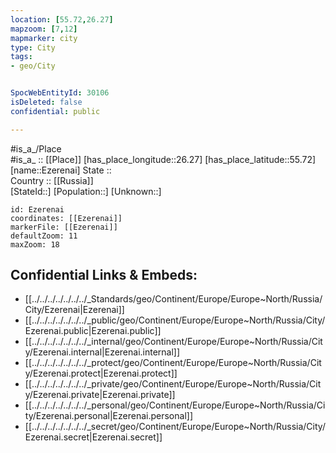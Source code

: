 ```yaml
---
location: [55.72,26.27] 
mapzoom: [7,12] 
mapmarker: city 
type: City
tags:
- geo/City


SpocWebEntityId: 30106
isDeleted: false
confidential: public

---
```

#is_a_/Place  
#is_a_ :: [[Place]] 
[has_place_longitude::26.27] 
[has_place_latitude::55.72] 
[name::Ezerenai] 
State ::  
Country :: [[Russia]]  
[StateId::] 
[Population::] 
[Unknown::] 


```leaflet
id: Ezerenai
coordinates: [[Ezerenai]] 
markerFile: [[Ezerenai]] 
defaultZoom: 11 
maxZoom: 18
```


## Confidential Links & Embeds: 
- [[../../../../../../../_Standards/geo/Continent/Europe/Europe~North/Russia/City/Ezerenai|Ezerenai]] 
- [[../../../../../../../_public/geo/Continent/Europe/Europe~North/Russia/City/Ezerenai.public|Ezerenai.public]] 
- [[../../../../../../../_internal/geo/Continent/Europe/Europe~North/Russia/City/Ezerenai.internal|Ezerenai.internal]] 
- [[../../../../../../../_protect/geo/Continent/Europe/Europe~North/Russia/City/Ezerenai.protect|Ezerenai.protect]] 
- [[../../../../../../../_private/geo/Continent/Europe/Europe~North/Russia/City/Ezerenai.private|Ezerenai.private]] 
- [[../../../../../../../_personal/geo/Continent/Europe/Europe~North/Russia/City/Ezerenai.personal|Ezerenai.personal]] 
- [[../../../../../../../_secret/geo/Continent/Europe/Europe~North/Russia/City/Ezerenai.secret|Ezerenai.secret]] 
